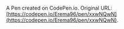# 

A Pen created on CodePen.io. Original URL: [https://codepen.io/Erema96/pen/xxwNQwN](https://codepen.io/Erema96/pen/xxwNQwN).


